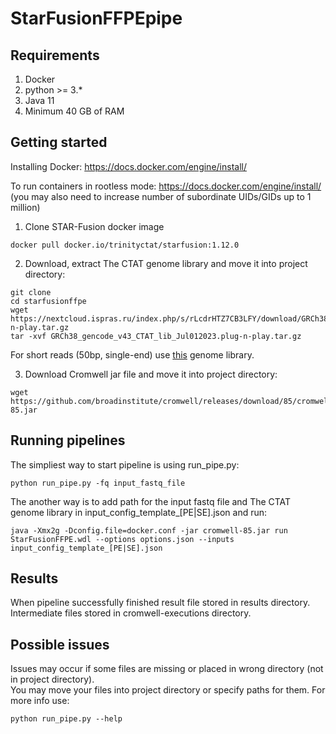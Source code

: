 # StarFusionFFPEpipe

## Requirements

1) Docker 
2) python >= 3.*
3) Java 11
4) Minimum 40 GB of RAM 


## Getting started

Installing Docker:
https://docs.docker.com/engine/install/
  
To run containers in rootless mode:
https://docs.docker.com/engine/install/
(you may also need to increase number of subordinate UIDs/GIDs up to 1 million)


1) Clone STAR-Fusion docker image
```
docker pull docker.io/trinityctat/starfusion:1.12.0
```

2) Download, extract The CTAT genome library and move it into project directory:
```
git clone
cd starfusionffpe
wget https://nextcloud.ispras.ru/index.php/s/rLcdrHTZ7CB3LFY/download/GRCh38_gencode_v43_CTAT_lib_Jul012023.plug-n-play.tar.gz
tar -xvf GRCh38_gencode_v43_CTAT_lib_Jul012023.plug-n-play.tar.gz
```
For short reads (50bp, single-end) use [this](https://nextcloud.ispras.ru/index.php/s/5tix8ABytZcg5zW/download/GRCh38_gencode_v43_CTAT_lib_Jul012023.50bp.plug-n-play.tar.gz) genome library.

3) Download Cromwell jar file and move it into project directory:
```
wget https://github.com/broadinstitute/cromwell/releases/download/85/cromwell-85.jar
```

## Running pipelines

The simpliest way to start pipeline is using run_pipe.py:
```
python run_pipe.py -fq input_fastq_file
```

The another way is to add path for the input fastq file and The CTAT genome library in input_config_template_[PE|SE].json and run:
```
java -Xmx2g -Dconfig.file=docker.conf -jar cromwell-85.jar run StarFusionFFPE.wdl --options options.json --inputs input_config_template_[PE|SE].json
```

## Results

When pipeline successfully finished result file stored in results directory.
Intermediate files stored in cromwell-executions directory.


## Possible issues

Issues may occur if some files are missing or placed in wrong directory (not in project directory).\
You may move your files into project directory or specify paths for them.
For more info use:
```
python run_pipe.py --help
```
